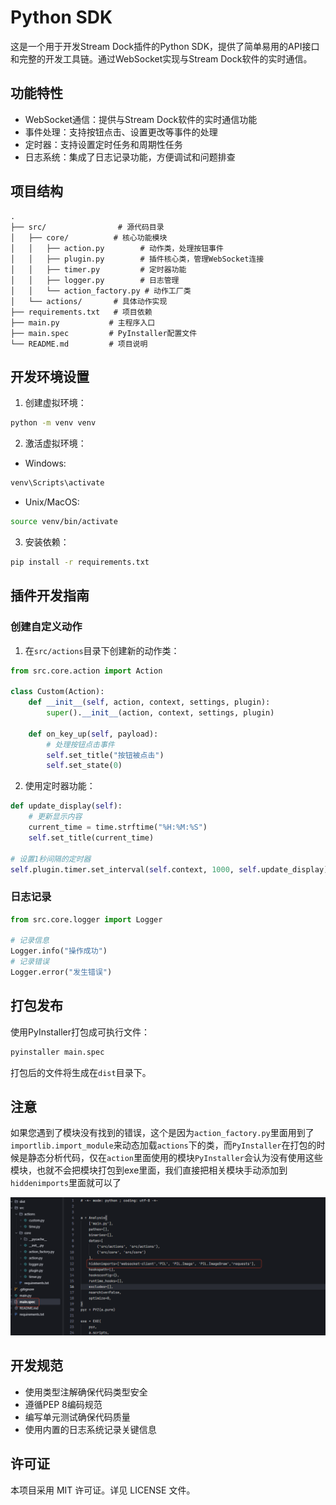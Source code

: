 # Python SDK

这是一个用于开发Stream Dock插件的Python SDK，提供了简单易用的API接口和完整的开发工具链。通过WebSocket实现与Stream Dock软件的实时通信。

## 功能特性

- WebSocket通信：提供与Stream Dock软件的实时通信功能
- 事件处理：支持按钮点击、设置更改等事件的处理
- 定时器：支持设置定时任务和周期性任务
- 日志系统：集成了日志记录功能，方便调试和问题排查

## 项目结构

```
.
├── src/                # 源代码目录
│   ├── core/          # 核心功能模块
│   │   ├── action.py        # 动作类，处理按钮事件
│   │   ├── plugin.py        # 插件核心类，管理WebSocket连接
│   │   ├── timer.py         # 定时器功能
│   │   ├── logger.py        # 日志管理
│   │   └── action_factory.py # 动作工厂类
│   └── actions/       # 具体动作实现
├── requirements.txt   # 项目依赖
├── main.py           # 主程序入口
├── main.spec         # PyInstaller配置文件
└── README.md         # 项目说明
```

## 开发环境设置

1. 创建虚拟环境：
```bash
python -m venv venv
```

2. 激活虚拟环境：
- Windows:
```bash
venv\Scripts\activate
```
- Unix/MacOS:
```bash
source venv/bin/activate
```

3. 安装依赖：
```bash
pip install -r requirements.txt
```

## 插件开发指南

### 创建自定义动作

1. 在`src/actions`目录下创建新的动作类：

```python
from src.core.action import Action

class Custom(Action):
    def __init__(self, action, context, settings, plugin):
        super().__init__(action, context, settings, plugin)
    
    def on_key_up(self, payload):
        # 处理按钮点击事件
        self.set_title("按钮被点击")
        self.set_state(0)
```

2. 使用定时器功能：

```python
def update_display(self):
    # 更新显示内容
    current_time = time.strftime("%H:%M:%S")
    self.set_title(current_time)

# 设置1秒间隔的定时器
self.plugin.timer.set_interval(self.context, 1000, self.update_display)
```

### 日志记录

```python
from src.core.logger import Logger

# 记录信息
Logger.info("操作成功")
# 记录错误
Logger.error("发生错误")
```

## 打包发布

使用PyInstaller打包成可执行文件：

```bash
pyinstaller main.spec
```

打包后的文件将生成在`dist`目录下。

## 注意

如果您遇到了模块没有找到的错误，这个是因为`action_factory.py`里面用到了`importlib.import_module`来动态加载`actions`下的类，而`PyInstaller`在打包的时候是静态分析代码，仅在`action`里面使用的模块`PyInstaller`会认为没有使用这些模块，也就不会把模块打包到exe里面，我们直接把相关模块手动添加到`hiddenimports`里面就可以了

<img src="./hiddenimports.png">

## 开发规范

- 使用类型注解确保代码类型安全
- 遵循PEP 8编码规范
- 编写单元测试确保代码质量
- 使用内置的日志系统记录关键信息

## 许可证

本项目采用 MIT 许可证。详见 LICENSE 文件。